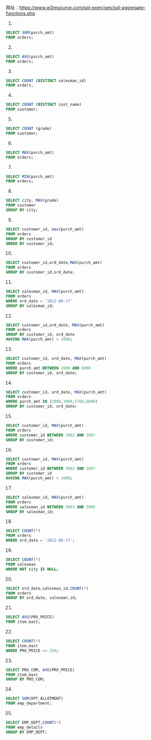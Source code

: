 网址：https://www.w3resource.com/sql-exercises/sql-aggregate-functions.php

1.
```sql 
SELECT SUM(purch_amt)
FROM orders;
```

2.
```sql
SELECT AVG(purch_amt)
FROM orders;
```

3.
```sql
SELECT COUNT (DISTINCT salesman_id)
FROM orders;
```

4.
```sql
SELECT COUNT (DISTINCT cust_name)
FROM customer;
```

5.
```sql
SELECT COUNT (grade)
FROM customer;
```

6.
```sql
SELECT MAX(purch_amt)
FROM orders;
```

7.
```sql
SELECT MIN(purch_amt)
FROM orders;
```

8.
```sql
SELECT city, MAX(grade)
FROM customer
GROUP BY city;
```

9.
```sql
SELECT customer_id, max(purch_amt)
FROM orders
GROUP BY customer_id
ORDER BY customer_id;
```

10.
```sql
SELECT customer_id,ord_date,MAX(purch_amt) 
FROM orders 
GROUP BY customer_id,ord_date;
```

11.
```sql
SELECT salesman_id, MAX(purch_amt)
FROM orders
WHERE ord_date = '2012-08-17'
GROUP BY salesman_id;
```

12.
```sql
SELECT customer_id,ord_date, MAX(purch_amt)
FROM orders
GROUP BY customer_id, ord_date
HAVING MAX(purch_amt) > 2000;
```

13.
```sql
SELECT customer_id, ord_date, MAX(purch_amt)
FROM orders
WHERE purch_amt BETWEEN 2000 AND 6000
GROUP BY customer_id, ord_date;
```

14.
```sql
SELECT customer_id, ord_date, MAX(purch_amt)
FROM orders
WHERE purch_amt IN (2000,3000,5760,6000)
GROUP BY customer_id, ord_date;
```

15.
```sql
SELECT customer_id, MAX(purch_amt)
FROM orders
WHERE customer_id BETWEEN 3002 AND 3007
GROUP BY customer_id;
```

16.
```sql
SELECT customer_id, MAX(purch_amt)
FROM orders
WHERE customer_id BETWEEN 3002 AND 3007
GROUP BY customer_id
HAVING MAX(purch_amt) > 1000;
```

17.
```sql
SELECT salesman_id, MAX(purch_amt)
FROM orders
WHERE salesman_id BETWEEN 5003 AND 5008
GROUP BY salesman_id;
```

18.
```sql
SELECT COUNT(*)
FROM orders
WHERE ord_date = '2012-08-17';
```

19.
```sql
SELECT COUNT(*)
FROM salesman
WHERE NOT city IS NULL;
```

20.
```sql
SELECT ord_date,salesman_id,COUNT(*)
FROM orders
GROUP BY ord_date, salesman_id;
```

21.
```sql
SELECT AVG(PRO_PRICE)
FROM item_mast;
```

22.
```sql
SELECT COUNT(*)
FROM item_mast
WHERE PRO_PRICE >= 350;
```

23.
```sql
SELECT PRO_COM, AVG(PRO_PRICE)
FROM item_mast
GROUP BY PRO_COM;
```

24.
```sql
SELECT SUM(DPT_ALLOTMENT)
FROM emp_department;
```

25.
```sql
SELECT EMP_DEPT,COUNT(*)
FROM emp_details
GROUP BY EMP_DEPT;
```
